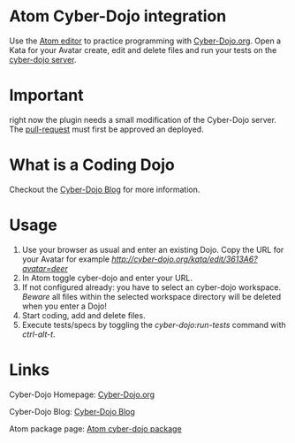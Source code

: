 # Atom Cyber-Dojo integration

Use the [Atom editor][atom] to practice programming with [Cyber-Dojo.org][cyber-dojo-org].
Open a Kata for your Avatar create, edit and delete files and run your tests on the [cyber-dojo server][cyber-dojo-org].

# Important
right now the plugin needs a small modification of the Cyber-Dojo server. The [pull-request] must first be approved an deployed.

# What is a Coding Dojo
Checkout the [Cyber-Dojo Blog][blog-cyber-dojo] for more information.

# Usage
1. Use your browser as usual and enter an existing Dojo. Copy the URL for your
Avatar for example *http://cyber-dojo.org/kata/edit/3613A6?avatar=deer*
2. In Atom toggle cyber-dojo and enter your URL.
3. If not configured already: you have to select an cyber-dojo workspace. *Beware* all files within the selected workspace directory will be deleted when you enter a Dojo!
4. Start coding, add and delete files.
5. Execute tests/specs by toggling the *cyber-dojo:run-tests* command  with *ctrl-alt-t*.



# Links
Cyber-Dojo Homepage: [Cyber-Dojo.org][cyber-dojo-org]

Cyber-Dojo Blog: [Cyber-Dojo Blog][blog-cyber-dojo]

Atom package page: [Atom cyber-dojo package][atom-cyber-dojo]

[atom]: https://atom.io/ (Atom)
[blog-cyber-dojo]: http://blog.cyber-dojo.org/ (Blog Cyber-Dojo)
[cyber-dojo-org]: http://cyber-dojo.org (Cyber-Dojo.org)
[atom-cyber-dojo]: http://atom.io/packages/cyber-dojo (cyber-dojo)
[pull-request]: https://github.com/JonJagger/cyber-dojo/pull/62 (pull request)
